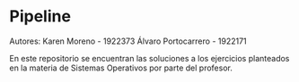 # Pipeline

Autores: Karen Moreno - 1922373 Álvaro Portocarrero - 1922171

En este repositorio se encuentran las soluciones a los ejercicios planteados en la materia de Sistemas Operativos por parte del profesor.
